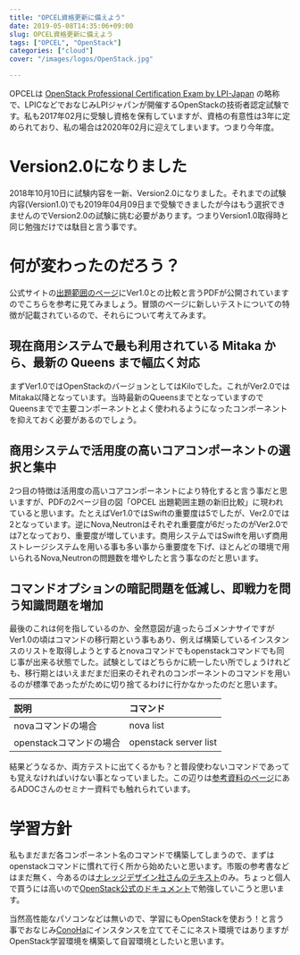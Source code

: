 ```yaml
---
title: "OPCEL資格更新に備えよう"
date: 2019-05-08T14:35:06+09:00
slug: OPCEL資格更新に備えよう
tags: ["OPCEL", "OpenStack"]
categories: ["cloud"]
cover: "/images/logos/OpenStack.jpg"

---
```


OPCELは [OpenStack Professional Certification Exam by LPI-Japan](https://opcel.org/) の略称で、LPICなどでおなじみLPIジャパンが開催するOpenStackの技術者認定試験です。私も2017年02月に受験し資格を保有していますが、資格の有意性は3年に定められており、私の場合は2020年02月に迎えてしまいます。つまり今年度。

# Version2.0になりました

2018年10月10日に試験内容を一新、Version2.0になりました。それまでの試験内容(Version1.0)でも2019年04月09日まで受験できましたが今はもう選択できませんのでVersion2.0の試験に挑む必要があります。つまりVersion1.0取得時と同じ勉強だけでは駄目と言う事です。

# 何が変わったのだろう？

公式サイトの[出題範囲のページ](https://opcel.org/examarea)にVer1.0との比較と言うPDFが公開されていますのでこちらを参考に見てみましょう。冒頭のページに新しいテストについての特徴が記載されているので、それらについて考えてみます。

## 現在商用システムで最も利用されている Mitaka から、最新の Queens まで幅広く対応

まずVer1.0ではOpenStackのバージョンとしてはKiloでした。これがVer2.0ではMitaka以降となっています。当時最新のQueensまでとなっていますのでQueensまでで主要コンポーネントとよく使われるようになったコンポーネントを抑えておく必要があるのでしょう。

## 商用システムで活用度の高いコアコンポーネントの選択と集中

2つ目の特徴は活用度の高いコアコンポーネントにより特化すると言う事だと思いますが、PDFの2ページ目の図「OPCEL 出題範囲主題の新旧比較」に現われていると思います。たとえばVer1.0ではSwiftの重要度は5でしたが、Ver2.0では2となっています。逆にNova,Neutronはそれぞれ重要度が6だったのがVer2.0では7となっており、重要度が増しています。商用システムではSwiftを用いず商用ストレージシステムを用いる事も多い事から重要度を下げ、ほとんどの環境で用いられるNova,Neutronの問題数を増やしたと言う事なのだと思います。

## コマンドオプションの暗記問題を低減し、即戦力を問う知識問題を増加

最後のこれは何を指しているのか、全然意図が違ったらゴメンナサイですがVer1.0の頃はコマンドの移行期という事もあり、例えば構築しているインスタンスのリストを取得しようとするとnovaコマンドでもopenstackコマンドでも同じ事が出来る状態でした。試験としてはどちらかに統一したい所でしょうけれども、移行期とはいえまだまだ旧来のそれぞれのコンポーネントのコマンドを用いるのが標準であったがために切り捨てるわけに行かなかったのだと思います。

|説明|コマンド|
|:--|:--|
|novaコマンドの場合|nova list|
|openstackコマンドの場合|openstack server list|


結果どうなるか、両方テストに出てくるかも？と普段使わないコマンドであっても覚えなければいけない事となっていました。この辺りは[参考資料のページ](https://opcel.org/download)にあるADOCさんのセミナー資料でも触れられています。


# 学習方針

私もまだまだ各コンポーネント名のコマンドで構築してしまうので、まずはopenstackコマンドに慣れて行く所から始めたいと思います。市販の参考書などはまだ無く、今あるのは[ナレッジデザイン社さんのテキスト](https://opcel.org/textbook)のみ。ちょっと個人で買うには高いので[OpenStack公式のドキュメント](https://docs.openstack.org/ja/)で勉強していこうと思います。

当然高性能なパソコンなどは無いので、学習にもOpenStackを使おう！と言う事でおなじみ[ConoHa](https://www.conoha.jp/conoha/)にインスタンスを立ててそこにネスト環境ではありますがOpenStack学習環境を構築して自習環境としたいと思います。


